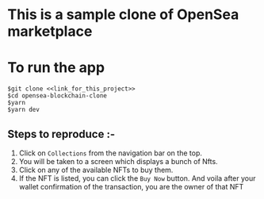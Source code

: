 # This is a sample clone of OpenSea marketplace

# To run the app
```
$git clone <<link_for_this_project>>
$cd opensea-blockchain-clone
$yarn 
$yarn dev
```

## Steps to reproduce :-
1. Click on `Collections` from the navigation bar on the top.
2. You will be taken to a screen which displays a bunch of Nfts.
3. Click on any of the available NFTs to buy them.
4. If the NFT is listed, you can click the `Buy Now` button.
And voila after your wallet confirmation of the transaction, you are the owner of that NFT
